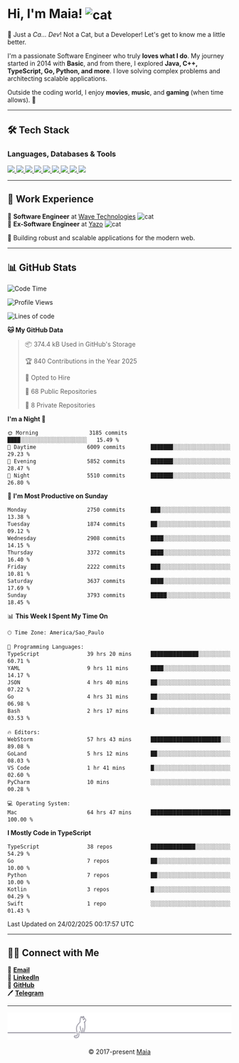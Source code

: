 <h1 align="left">Hi, I'm Maia! 
<img src="https://emojis.slackmojis.com/emojis/images/1643509834/36299/black-cat.gif?1643509834" width="50" height="60" align="center" alt="cat"/>
</h1>

🎩 Just a *Ca... Dev*! Not a Cat, but a Developer! Let's get to know me a little better.

I'm a passionate Software Engineer who truly **loves what I do**. My journey started in 2014 with **Basic**, and from there, I explored **Java, C++, TypeScript, Go, Python, and more**. I love solving complex problems and architecting scalable applications.

Outside the coding world, I enjoy **movies**, **music**, and **gaming** (when time allows). 🚀

---

## 🛠️ Tech Stack

### Languages, Databases & Tools
<p>
  <a href="https://www.typescriptlang.org">
    <img src="https://skillicons.dev/icons?i=ts" />
  </a>
  <a href="https://go.dev">
    <img src="https://skillicons.dev/icons?i=go" />
  </a>
  <a href="https://www.python.org">
    <img src="https://skillicons.dev/icons?i=python" />
  </a>
  <a href="https://gradle.org">
    <img src="https://skillicons.dev/icons?i=gradle" />
  </a>
  <a href="https://redis.io">
    <img src="https://skillicons.dev/icons?i=redis" />
  </a>
  <a href="https://www.mongodb.com">
    <img src="https://skillicons.dev/icons?i=mongodb" />
  </a>
  <a href="https://nodejs.org">
    <img src="https://skillicons.dev/icons?i=nodejs" />
  </a>
  <a href="https://www.javascript.com">
    <img src="https://skillicons.dev/icons?i=js" />
  </a>
  <a href="https://www.docker.com">
    <img src="https://skillicons.dev/icons?i=docker" />
  </a>
</p>

---

## 💼 Work Experience

🔹 **Software Engineer** at [Wave Technologies](https://www.linkedin.com/company/wave-technologies-oficial/)   <img src="https://media.giphy.com/media/WUlplcMpOCEmTGBtBW/giphy.gif" width="30" alt="cat"> <br>
🔹 **Ex-Software Engineer** at [Yazo](https://yazo.com.br/) <img src="https://media.giphy.com/media/WUlplcMpOCEmTGBtBW/giphy.gif" width="30" alt="cat"> <br>

🚀 Building robust and scalable applications for the modern web.

---

## 📊 GitHub Stats

<!--START_SECTION:waka-->
![Code Time](http://img.shields.io/badge/Code%20Time-5%2C359%20hrs%203%20mins-blue)

![Profile Views](http://img.shields.io/badge/Profile%20Views-16-blue)

![Lines of code](https://img.shields.io/badge/From%20Hello%20World%20I%27ve%20Written-6.4%20million%20lines%20of%20code-blue)

**🐱 My GitHub Data** 

> 📦 374.4 kB Used in GitHub's Storage 
 > 
> 🏆 840 Contributions in the Year 2025
 > 
> 💼 Opted to Hire
 > 
> 📜 68 Public Repositories 
 > 
> 🔑 8 Private Repositories 
 > 
**I'm a Night 🦉** 

```text
🌞 Morning                3185 commits        ████░░░░░░░░░░░░░░░░░░░░░   15.49 % 
🌆 Daytime                6009 commits        ███████░░░░░░░░░░░░░░░░░░   29.23 % 
🌃 Evening                5852 commits        ███████░░░░░░░░░░░░░░░░░░   28.47 % 
🌙 Night                  5510 commits        ███████░░░░░░░░░░░░░░░░░░   26.80 % 
```
📅 **I'm Most Productive on Sunday** 

```text
Monday                   2750 commits        ███░░░░░░░░░░░░░░░░░░░░░░   13.38 % 
Tuesday                  1874 commits        ██░░░░░░░░░░░░░░░░░░░░░░░   09.12 % 
Wednesday                2908 commits        ████░░░░░░░░░░░░░░░░░░░░░   14.15 % 
Thursday                 3372 commits        ████░░░░░░░░░░░░░░░░░░░░░   16.40 % 
Friday                   2222 commits        ███░░░░░░░░░░░░░░░░░░░░░░   10.81 % 
Saturday                 3637 commits        ████░░░░░░░░░░░░░░░░░░░░░   17.69 % 
Sunday                   3793 commits        █████░░░░░░░░░░░░░░░░░░░░   18.45 % 
```


📊 **This Week I Spent My Time On** 

```text
🕑︎ Time Zone: America/Sao_Paulo

💬 Programming Languages: 
TypeScript               39 hrs 20 mins      ███████████████░░░░░░░░░░   60.71 % 
YAML                     9 hrs 11 mins       ████░░░░░░░░░░░░░░░░░░░░░   14.17 % 
JSON                     4 hrs 40 mins       ██░░░░░░░░░░░░░░░░░░░░░░░   07.22 % 
Go                       4 hrs 31 mins       ██░░░░░░░░░░░░░░░░░░░░░░░   06.98 % 
Bash                     2 hrs 17 mins       █░░░░░░░░░░░░░░░░░░░░░░░░   03.53 % 

🔥 Editors: 
WebStorm                 57 hrs 43 mins      ██████████████████████░░░   89.08 % 
GoLand                   5 hrs 12 mins       ██░░░░░░░░░░░░░░░░░░░░░░░   08.03 % 
VS Code                  1 hr 41 mins        █░░░░░░░░░░░░░░░░░░░░░░░░   02.60 % 
PyCharm                  10 mins             ░░░░░░░░░░░░░░░░░░░░░░░░░   00.28 % 

💻 Operating System: 
Mac                      64 hrs 47 mins      █████████████████████████   100.00 % 
```

**I Mostly Code in TypeScript** 

```text
TypeScript               38 repos            ██████████████░░░░░░░░░░░   54.29 % 
Go                       7 repos             ██░░░░░░░░░░░░░░░░░░░░░░░   10.00 % 
Python                   7 repos             ██░░░░░░░░░░░░░░░░░░░░░░░   10.00 % 
Kotlin                   3 repos             █░░░░░░░░░░░░░░░░░░░░░░░░   04.29 % 
Swift                    1 repo              ░░░░░░░░░░░░░░░░░░░░░░░░░   01.43 % 
```




 Last Updated on 24/02/2025 00:17:57 UTC
<!--END_SECTION:waka-->

---

## 👯‍👨 Connect with Me
📧 **[Email](mailto:gabrielmaialva33@gmail.com)**  
🔗 **[LinkedIn](https://www.linkedin.com/in/gabriel-maia-183984239)**  
🐙 **[GitHub](https://github.com/gabrielmaialva33)**  
🖊 **[Telegram](https://t.me/sr_mrootx)**

---

<p align="center"><img src="https://raw.githubusercontent.com/gabrielmaialva33/gabrielmaialva33/master/assets/gray0_ctp_on_line.svg?sanitize=true" /></p>
<p align="center">&copy; 2017-present <a href="https://github.com/gabrielmaialva33/" target="_blank">Maia</a></p>
